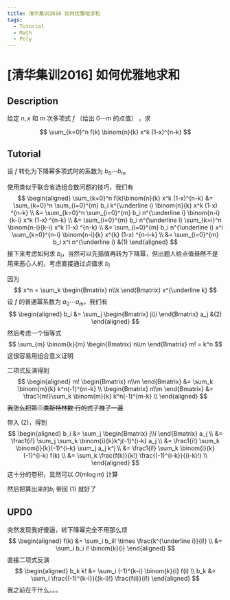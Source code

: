 ```yaml
---
title: 清华集训2016 如何优雅地求和
tags:
  - Tutorial
  - Math
  - Poly
---
```


# [清华集训2016] 如何优雅地求和

## Description

给定 $n,x$ 和 $m$ 次多项式 $f$ （给出 $0 \cdots m$ 的点值） ，求

$$
\sum_{k=0}^n f(k) \binom{n}{k} x^k (1-x)^{n-k}
$$

## Tutorial

设 $f$ 转化为下降幂多项式时的系数为 $b_0 \cdots b_m$

使用类似于联合省选组合数问题的技巧，我们有
$$
\begin{aligned}
\sum_{k=0}^n f(k)\binom{n}{k} x^k (1-x)^{n-k}
&= \sum_{k=0}^n \sum_{i=0}^{m} b_i k^{\underline i} \binom{n}{k} x^k (1-x) ^{n-k} \\
&= \sum_{k=0}^n \sum_{i=0}^{m} b_i n^{\underline i} \binom{n-i}{k-i} x^k (1-x) ^{n-k} \\
&= \sum_{i=0}^{m} b_i n^{\underline i} \sum_{k=i}^n \binom{n-i}{k-i} x^k (1-x) ^{n-k} \\
&= \sum_{i=0}^{m} b_i n^{\underline i} x^i \sum_{k=0}^{n-i} \binom{n-i}{k} x^{k} (1-x) ^{n-i-k} \\
&= \sum_{i=0}^{m} b_i x^i n^{\underline i} &(1)
\end{aligned}
$$
接下来考虑如何求 $b_i$，当然可以先插值再转为下降幂，但出题人给点值~~显然~~不是用来恶心人的，考虑直接通过点值求 $b_i$

因为
$$
x^n = \sum_k \begin{Bmatrix} n\\k \end{Bmatrix} x^{\underline k}
$$
设 $f$ 的普通幂系数为 $a_0 \cdots a_m$，我们有
$$
\begin{aligned}
b_i &= \sum_j \begin{Bmatrix} j\\i \end{Bmatrix} a_j &(2)
\end{aligned}
$$
然后考虑一个恒等式
$$
\sum_{m} \binom{k}{m} \begin{Bmatrix} n\\m \end{Bmatrix} m! = k^n
$$
这很容易用组合意义证明

二项式反演得到
$$
\begin{aligned}
m! \begin{Bmatrix} n\\m \end{Bmatrix} &= \sum_k \binom{m}{k} k^n(-1)^{m-k} \\
   \begin{Bmatrix} n\\m \end{Bmatrix} &= \frac1{m!}\sum_k \binom{m}{k} k^n(-1)^{m-k} \\ 
\end{aligned}
$$
~~我怎么把第二类斯特林数·行的式子推了一遍~~

带入 $(2)$，得到
$$
\begin{aligned}
b_i &= \sum_j \begin{Bmatrix} j\\i \end{Bmatrix} a_j \\
&= \frac1{i!} \sum_j \sum_k \binom{i}{k}k^j(-1)^{i-k} a_j \\
&= \frac1{i!} \sum_k \binom{i}{k}(-1)^{i-k} \sum_j a_j k^j \\
&= \frac1{i!} \sum_k \binom{i}{k}(-1)^{i-k} f(k) \\
&= \sum_k \frac{f(k)}{k!} \frac{(-1)^{i-k}}{(i-k)!} \\
\end{aligned}
$$
这十分的卷积，显然可以 $O(m \log m)$ 计算

然后把算出来的$b_i$ 带回 $(1)$ 就好了

## UPD0

突然发现我好傻逼，转下降幂完全不用那么烦
$$
\begin{aligned}
f(k) &= \sum_i b_ii! \times \frac{k^{\underline i}}{i!} \\
&= \sum_i b_i i! \binom{k}{i}
\end{aligned}
$$
直接二项式反演
$$
\begin{aligned}
b_k k! &= \sum_i (-1)^{k-i} \binom{k}{i} f(i) \\
b_k &= \sum_i \frac{(-1)^{k-i}}{(k-i)!} \frac{f(i)}{i!}
\end{aligned}
$$
我之前在干什么。。。